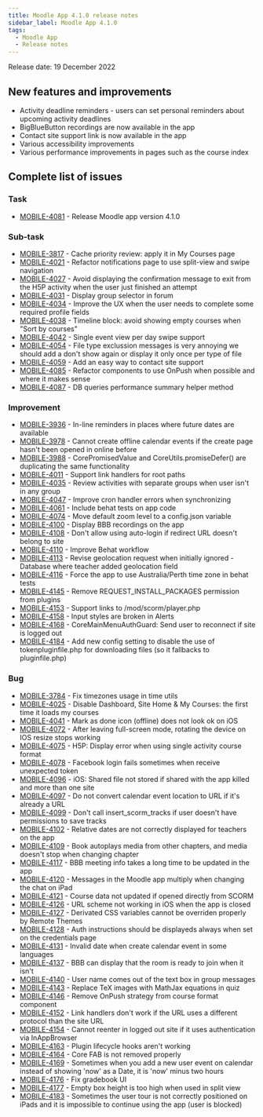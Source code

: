 ```yaml
---
title: Moodle App 4.1.0 release notes
sidebar_label: Moodle App 4.1.0
tags:
  - Moodle App
  - Release notes
---
```


Release date: 19 December 2022

## New features and improvements

- Activity deadline reminders - users can set personal reminders about upcoming activity deadlines
- BigBlueButton recordings are now available in the app
- Contact site support link is now available in the app
- Various accessibility improvements
- Various performance improvements in pages such as the course index

## Complete list of issues

### Task

- [MOBILE-4081](https://tracker.moodle.org/browse/MOBILE-4081) - Release Moodle app version 4.1.0

### Sub-task

- [MOBILE-3817](https://tracker.moodle.org/browse/MOBILE-3817) - Cache priority review: apply it in My Courses page
- [MOBILE-4021](https://tracker.moodle.org/browse/MOBILE-4021) - Refactor notifications page to use split-view and swipe navigation
- [MOBILE-4027](https://tracker.moodle.org/browse/MOBILE-4027) - Avoid displaying the confirmation message to exit from the H5P activity when the user just finished an attempt
- [MOBILE-4031](https://tracker.moodle.org/browse/MOBILE-4031) - Display group selector in forum
- [MOBILE-4034](https://tracker.moodle.org/browse/MOBILE-4034) - Improve the UX when the user needs to complete some required profile fields
- [MOBILE-4038](https://tracker.moodle.org/browse/MOBILE-4038) - Timeline block: avoid showing empty courses when "Sort by courses"
- [MOBILE-4042](https://tracker.moodle.org/browse/MOBILE-4042) - Single event view per day swipe support
- [MOBILE-4054](https://tracker.moodle.org/browse/MOBILE-4054) - File type exclussion messages is very annoying we should add a don't show again or display it only once per type of file
- [MOBILE-4059](https://tracker.moodle.org/browse/MOBILE-4059) - Add an easy way to contact site support
- [MOBILE-4085](https://tracker.moodle.org/browse/MOBILE-4085) - Refactor components to use OnPush when possible and where it makes sense
- [MOBILE-4087](https://tracker.moodle.org/browse/MOBILE-4087) - DB queries performance summary helper method

### Improvement

- [MOBILE-3936](https://tracker.moodle.org/browse/MOBILE-3936) - In-line reminders in places where future dates are available
- [MOBILE-3978](https://tracker.moodle.org/browse/MOBILE-3978) - Cannot create offline calendar events if the create page hasn't been opened in online before
- [MOBILE-3988](https://tracker.moodle.org/browse/MOBILE-3988) - CorePromisedValue and CoreUtils.promiseDefer() are duplicating the same functionality
- [MOBILE-4011](https://tracker.moodle.org/browse/MOBILE-4011) - Support link handlers for root paths
- [MOBILE-4035](https://tracker.moodle.org/browse/MOBILE-4035) - Review activities with separate groups when user isn't in any group
- [MOBILE-4047](https://tracker.moodle.org/browse/MOBILE-4047) - Improve cron handler errors when synchronizing
- [MOBILE-4061](https://tracker.moodle.org/browse/MOBILE-4061) - Include behat tests on app code
- [MOBILE-4074](https://tracker.moodle.org/browse/MOBILE-4074) - Move default zoom level to a config.json variable
- [MOBILE-4100](https://tracker.moodle.org/browse/MOBILE-4100) - Display BBB recordings on the app
- [MOBILE-4108](https://tracker.moodle.org/browse/MOBILE-4108) - Don't allow using auto-login if redirect URL doesn't belong to site
- [MOBILE-4110](https://tracker.moodle.org/browse/MOBILE-4110) - Improve Behat workflow
- [MOBILE-4113](https://tracker.moodle.org/browse/MOBILE-4113) - Revise geolocation request when initially ignored - Database where teacher added geolocation field
- [MOBILE-4116](https://tracker.moodle.org/browse/MOBILE-4116) - Force the app to use Australia/Perth time zone in behat tests
- [MOBILE-4145](https://tracker.moodle.org/browse/MOBILE-4145) - Remove REQUEST_INSTALL_PACKAGES permission from plugins
- [MOBILE-4153](https://tracker.moodle.org/browse/MOBILE-4153) - Support links to /mod/scorm/player.php
- [MOBILE-4158](https://tracker.moodle.org/browse/MOBILE-4158) - Input styles are broken in Alerts
- [MOBILE-4168](https://tracker.moodle.org/browse/MOBILE-4168) - CoreMainMenuAuthGuard: Send user to reconnect if site is logged out
- [MOBILE-4184](https://tracker.moodle.org/browse/MOBILE-4184) - Add new config setting to disable the use of tokenpluginfile.php for downloading files (so it fallbacks to pluginfile.php)

### Bug

- [MOBILE-3784](https://tracker.moodle.org/browse/MOBILE-3784) - Fix timezones usage in time utils
- [MOBILE-4025](https://tracker.moodle.org/browse/MOBILE-4025) - Disable Dashboard, Site Home & My Courses: the first time it loads my courses
- [MOBILE-4041](https://tracker.moodle.org/browse/MOBILE-4041) - Mark as done icon (offline) does not look ok on iOS
- [MOBILE-4072](https://tracker.moodle.org/browse/MOBILE-4072) - After leaving full-screen mode, rotating the device on IOS resize stops working
- [MOBILE-4075](https://tracker.moodle.org/browse/MOBILE-4075) - H5P: Display error when using single activity course format
- [MOBILE-4078](https://tracker.moodle.org/browse/MOBILE-4078) - Facebook login fails sometimes when receive unexpected token
- [MOBILE-4096](https://tracker.moodle.org/browse/MOBILE-4096) - iOS: Shared file not stored if shared with the app killed and more than one site
- [MOBILE-4097](https://tracker.moodle.org/browse/MOBILE-4097) - Do not convert calendar event location to URL if it's already a URL
- [MOBILE-4099](https://tracker.moodle.org/browse/MOBILE-4099) - Don't call insert_scorm_tracks if user doesn't have permissions to save tracks
- [MOBILE-4102](https://tracker.moodle.org/browse/MOBILE-4102) - Relative dates are not correctly displayed for teachers on the app
- [MOBILE-4109](https://tracker.moodle.org/browse/MOBILE-4109) - Book autoplays media from other chapters, and media doesn't stop when changing chapter
- [MOBILE-4117](https://tracker.moodle.org/browse/MOBILE-4117) - BBB meeting info takes a long time to be updated in the app
- [MOBILE-4120](https://tracker.moodle.org/browse/MOBILE-4120) - Messages in the Moodle app multiply when changing the chat on iPad
- [MOBILE-4121](https://tracker.moodle.org/browse/MOBILE-4121) - Course data not updated if opened directly from SCORM
- [MOBILE-4126](https://tracker.moodle.org/browse/MOBILE-4126) - URL scheme not working in iOS when the app is closed
- [MOBILE-4127](https://tracker.moodle.org/browse/MOBILE-4127) - Derivated CSS variables cannot be overriden properly by Remote Themes
- [MOBILE-4128](https://tracker.moodle.org/browse/MOBILE-4128) - Auth instructions should be displayeds always when set on the credentials page
- [MOBILE-4131](https://tracker.moodle.org/browse/MOBILE-4131) - Invalid date when create calendar event in some languages
- [MOBILE-4137](https://tracker.moodle.org/browse/MOBILE-4137) - BBB can display that the room is ready to join when it isn't
- [MOBILE-4140](https://tracker.moodle.org/browse/MOBILE-4140) - User name comes out of the text box in group messages
- [MOBILE-4143](https://tracker.moodle.org/browse/MOBILE-4143) - Replace TeX images with MathJax equations in quiz
- [MOBILE-4146](https://tracker.moodle.org/browse/MOBILE-4146) - Remove OnPush strategy from course format component
- [MOBILE-4152](https://tracker.moodle.org/browse/MOBILE-4152) - Link handlers don't work if the URL uses a different protocol than the site URL
- [MOBILE-4154](https://tracker.moodle.org/browse/MOBILE-4154) - Cannot reenter in logged out site if it uses authentication via InAppBrowser
- [MOBILE-4163](https://tracker.moodle.org/browse/MOBILE-4163) - Plugin lifecycle hooks aren't working
- [MOBILE-4164](https://tracker.moodle.org/browse/MOBILE-4164) - Core FAB is not removed properly
- [MOBILE-4169](https://tracker.moodle.org/browse/MOBILE-4169) - Sometimes when you add a new user event on calendar instead of showing 'now' as a Date, it is 'now' minus two hours
- [MOBILE-4176](https://tracker.moodle.org/browse/MOBILE-4176) - Fix gradebook UI
- [MOBILE-4177](https://tracker.moodle.org/browse/MOBILE-4177) - Empty box height is too high when used in split view
- [MOBILE-4183](https://tracker.moodle.org/browse/MOBILE-4183) - Sometimes the user tour is not correctly positioned on iPads and it is impossible to continue using the app (user is blocked)
